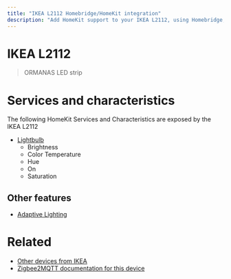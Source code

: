 ```yaml
---
title: "IKEA L2112 Homebridge/HomeKit integration"
description: "Add HomeKit support to your IKEA L2112, using Homebridge, Zigbee2MQTT and homebridge-z2m."
---
```

<!---
This file has been GENERATED using src/docgen/docgen.ts
DO NOT EDIT THIS FILE MANUALLY!
-->
# IKEA L2112
> ORMANAS LED strip


# Services and characteristics
The following HomeKit Services and Characteristics are exposed by
the IKEA L2112

* [Lightbulb](../../light.md)
  * Brightness
  * Color Temperature
  * Hue
  * On
  * Saturation

## Other features
* [Adaptive Lighting](../../light.md)

# Related
* [Other devices from IKEA](../index.md#ikea)
* [Zigbee2MQTT documentation for this device](https://www.zigbee2mqtt.io/devices/L2112.html)